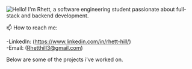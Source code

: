 ![Hello!](https://media.giphy.com/media/hvRJCLFzcasrR4ia7z/giphy.gif)
I'm Rhett, a software engineering student passionate about full-stack and backend development.

📫 How to reach me: 

  -LinkedIn: (https://www.linkedin.com/in/rhett-hill/)  
  -Email: (Rhetthill3@gmail.com)

Below are some of the projects i've worked on.





<!--
**RhettHill/RhettHill** is a ✨ _special_ ✨ repository because its `README.md` (this file) appears on your GitHub profile.

Here are some ideas to get you started:

- 🔭 I’m currently working on ...
- 🌱 I’m currently learning ...
- 👯 I’m looking to collaborate on ...
- 🤔 I’m looking for help with ...
- 💬 Ask me about ...
- 📫 How to reach me: ...
- 😄 Pronouns: ...
- ⚡ Fun fact: ...
-->
